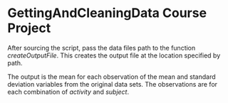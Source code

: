 # GettingAndCleaningData Course Project

After sourcing the script, pass the data files path to the function _createOutputFile_.  This creates the output file at the location specified by path.

The output is the mean for each observation of the mean and standard deviation variables from the original data sets.  The observations are for each combination of _activity_ and _subject_.
